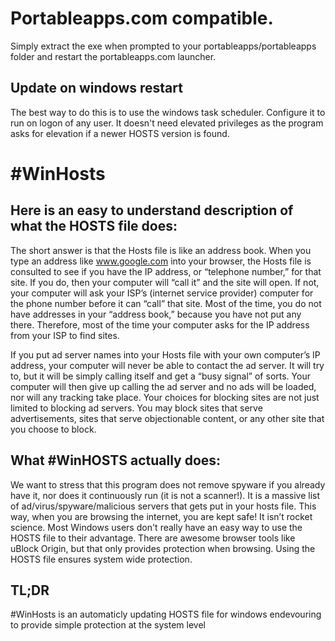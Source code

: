 # Portableapps.com compatible.
Simply extract the exe when prompted to your portableapps/portableapps folder and restart the portableapps.com launcher.

## Update on windows restart
The best way to do this is to use the windows task scheduler. Configure it to run on logon of any user. It doesn't need elevated privileges as the program asks for elevation if a newer HOSTS version is found.

# #WinHosts

## Here is an easy to understand description of what the HOSTS file does:
The short answer is that the Hosts file is like an address book. When you type an address like www.google.com into your browser, the Hosts file is consulted to see if you have the IP address, or “telephone number,” for that site. If you do, then your computer will “call it” and the site will open. If not, your computer will ask your ISP’s (internet service provider) computer for the phone number before it can “call” that site. Most of the time, you do not have addresses in your “address book,” because you have not put any there. Therefore, most of the time your computer asks for the IP address from your ISP to find sites.

If you put ad server names into your Hosts file with your own computer’s IP address, your computer will never be able to contact the ad server. It will try to, but it will be simply calling itself and get a “busy signal” of sorts. Your computer will then give up calling the ad server and no ads will be loaded, nor will any tracking take place. Your choices for blocking sites are not just limited to blocking ad servers. You may block sites that serve advertisements, sites that serve objectionable content, or any other site that you choose to block.

## What #WinHOSTS actually does:
We want to stress that this program does not remove spyware if you already have it, nor does it continuously run (it is not a scanner!). It is a massive list of ad/virus/spyware/malicious servers that gets put in your hosts file. This way, when you are browsing the internet, you are kept safe! It isn’t rocket science. Most Windows users don't really have an easy way to use the HOSTS file to their advantage. There are awesome browser tools like uBlock Origin, but that only provides protection when browsing. Using the HOSTS file ensures system wide protection.

## TL;DR
#WinHosts is an automaticly updating HOSTS file for windows endevouring to provide simple protection at the system level
